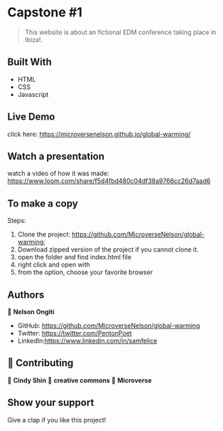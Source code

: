 # Capstone #1

> This website is about an fictional EDM conference taking place in Ibiza!.

## Built With

- HTML
- CSS
- Javascript

## Live Demo

click here:  https://microversenelson.github.io/global-warming/

## Watch a presentation
watch a video of how it was made:
https://www.loom.com/share/f5d4fbd480c04df38a9766cc26d7aad6

## To make a copy

Steps:
1. Clone the project: https://github.com/MicroverseNelson/global-warming;
2. Download zipped version of  the project if you cannot clone it.
3. open the folder and find index.html file
4. right click and open with
5. from the option, choose your favorite browser

## Authors

👤 **Nelson Ongiti**

- GitHub: https://github.com/MicroverseNelson/global-warming
- Twitter: https://twitter.com/PentonPoet
- LinkedIn:https://www.linkedin.com/in/samfelice

## 🤝 Contributing

👤 **Cindy Shin**
👤 **creative commons**
👤 **Microverse**


## Show your support

Give a  clap if you like this project!